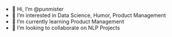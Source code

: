 - 👋 Hi, I’m @punmister
- 👀 I’m interested in Data Science, Humor, Product Management
- 🌱 I’m currently learning Product Management
- 💞️ I’m looking to collaborate on NLP Projects

<!---
punmister/punmister is a ✨ special ✨ repository because its `README.md` (this file) appears on your GitHub profile.
You can click the Preview link to take a look at your changes.
--->
